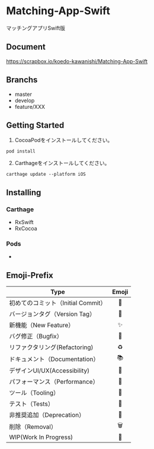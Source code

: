 # Matching-App-Swift
マッチングアプリSwift版

## Document
https://scrapbox.io/koedo-kawanishi/Matching-App-Swift

## Branchs
- master
- develop
- feature/XXX

## Getting Started

1. CocoaPodをインストールしてください。
```
pod install
```

2. Carthageをインストールしてください。
```
carthage update --platform iOS
```

## Installing

### Carthage
- RxSwift
- RxCocoa

### Pods
- 

## Emoji-Prefix
|Type|Emoji|
|---|:---:|
|初めてのコミット（Initial Commit）|	🎉|
|バージョンタグ（Version Tag）|	🔖|
|新機能（New Feature）|	✨|
|バグ修正（Bugfix）|	🐛|
|リファクタリング(Refactoring)|	♻️|
|ドキュメント（Documentation）|	📚|
|デザインUI/UX(Accessibility)|	🎨|
|パフォーマンス（Performance）	|🐎|
|ツール（Tooling）|	🔧|
|テスト（Tests）	|🚨|
|非推奨追加（Deprecation）|	💩|
|削除（Removal）|	🗑️|
|WIP(Work In Progress)|	🚧|
